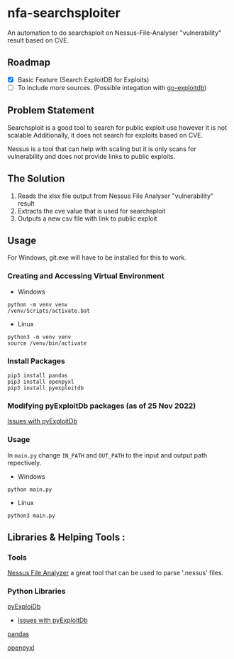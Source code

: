 # nfa-searchsploiter
An automation to do searchsploit on Nessus-File-Analyser "vulnerability" result based on CVE.

## Roadmap
- [x] Basic Feature (Search ExploitDB for Exploits)
- [ ] To include more sources. (Possible integation with [go-exploitdb](https://github.com/vulsio/go-exploitdb))

## Problem Statement
Searchsploit is a good tool to search for public exploit use however it is not scalable Additionally, it does not search for exploits based on CVE.

Nessus is a tool that can help with scaling but it is only scans for vulnerability and does not provide links to public exploits.

## The Solution
1. Reads the xlsx file output from Nessus File Analyser "vulnerability" result 
2. Extracts the cve value that is used for searchsploit
3. Outputs a new csv file with link to public exploit

## Usage
For Windows, git.exe will have to be installed for this to work.

### Creating and Accessing Virtual Environment
- Windows
```
python -m venv venv
/venv/Scripts/activate.bat
```
- Linux
```
python3 -m venv venv
source /venv/bin/activate
```
### Install Packages
```
pip3 install pandas
pip3 install openpyxl
pip3 install pyexploitdb
```

### Modifying pyExploitDb packages (as of 25 Nov 2022)
[Issues with pyExploitDb](https://github.com/GoVanguard/pyExploitDb/issues/7)

### Usage
In `main.py` change `IN_PATH` and `OUT_PATH` to the input and output path repectively.

- Windows
```
python main.py
```

- Linux
```
python3 main.py
```

## Libraries & Helping Tools :
### Tools
[Nessus File Analyzer](https://github.com/LimberDuck/nessus-file-analyzer) a great tool that can be used to parse '.nessus' files. 

### Python Libraries
[pyExploiDb](https://pypi.org/project/pyExploitDb/)
   - [Issues with pyExploitDb](https://github.com/GoVanguard/pyExploitDb/issues/7)

[pandas](https://pypi.org/project/pandas/)

[openpyxl](https://pypi.org/project/openpyxl/)
